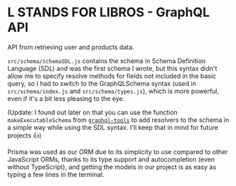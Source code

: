 # L STANDS FOR LIBROS - GraphQL API

API from retrieving user and products data.

`src/schema/schemaSDL.js` contains the schema in Schema Definition Language (SDL) and was the first schema I wrote, but this syntax didn't allow me to specify resolve methods for fields not included in the basic query, so I had to switch to the GraphQLSchema syntax (used in `src/schema/index.js` and `src/schema/types.js`), which is more powerful, even if it's a bit less pleasing to the eye.

(Update: I found out later on that you can use the function `makeExecutableSchema` from [`graphql-tools`](https://www.graphql-tools.com) to add resolvers to the schema in a simple way while using the SDL syntax. I'll keep that in mind for future projects 👍)

Prisma was used as our ORM due to its simplicity to use compared to other JavaScript ORMs, thanks to its type support and autocompletion (even without TypeScript), and getting the models in our project is as easy as typing a few lines in the terminal.
